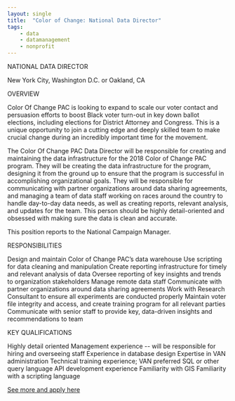 ```yaml
---
layout: single
title:  "Color of Change: National Data Director"
tags: 
    - data
    - datamanagement
    - nonprofit
---
```

NATIONAL DATA DIRECTOR

New York City, Washington D.C. or Oakland, CA

OVERVIEW

Color Of Change PAC is looking to expand to scale our voter contact and persuasion efforts to boost Black voter turn-out in key down ballot elections, including elections for District Attorney and Congress. This is a unique opportunity to join a cutting edge and deeply skilled team to make crucial change during an incredibly important time for the movement.

The Color Of Change PAC Data Director will be responsible for creating and maintaining the data infrastructure for the 2018 Color of Change PAC program. They will be creating the data infrastructure for the program, designing it from the ground up to ensure that the program is successful in accomplishing organizational goals. They will be responsible for communicating with partner organizations around data sharing agreements, and managing a team of data staff working on races around the country to handle day-to-day data needs, as well as creating reports, relevant analysis, and updates for the team. This person should be highly detail-oriented and obsessed with making sure the data is clean and accurate.

This position reports to the National Campaign Manager.


RESPONSIBILITIES

Design and maintain Color of Change PAC’s data warehouse
Use scripting for data cleaning and manipulation
Create reporting infrastructure for timely and relevant analysis of data
Oversee reporting of key insights and trends to organization stakeholders
Manage remote data staff
Communicate with partner organizations around data sharing agreements
Work with Research Consultant to ensure all experiments are conducted properly
Maintain voter file integrity and access, and create training program for all relevant parties
Communicate with senior staff to provide key, data-driven insights and recommendations to team
 

KEY QUALIFICATIONS

Highly detail oriented
Management experience -- will be responsible for hiring and overseeing staff
Experience in database design
Expertise in VAN administration
Technical training experience; VAN preferred
SQL or other query language
API development experience
Familiarity with GIS
Familiarity with a scripting language

[See more and apply here](https://colorofchange.recruiterbox.com/jobs/652253728c9f4574936c32820cf28a25)
